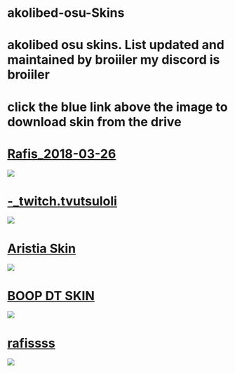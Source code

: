 # akolibed-osu-Skins
# akolibed osu skins. List updated and maintained by broiiler my discord is broiiler

# click the blue link above the image to download skin from the drive

# [Rafis_2018-03-26](https://drive.google.com/file/d/1ST0OxDOdIZ9SuVHnjNbLU8jh97LqEBlK/view)
![](https://i.imgur.com/YbeaeuK.png)

# [-_twitch.tvutsuloli](https://drive.google.com/file/d/1FXrJbtQSmS_VPeMjyBBHGoz1MEmrO8cF/view)
![](https://i.imgur.com/IHBCFOe.png)

# [Aristia Skin](https://drive.google.com/file/d/1SzsHmCWDoKJA3NotbWrgWuPB62c_Cugp/view)
![](https://i.imgur.com/RafywxQ.png)

# [BOOP DT SKIN](https://drive.google.com/file/d/1y8vflgNlcdMbVeRDQYVVXM7F6CDbjYrr/view)
![](https://i.imgur.com/qZsOsZ4.png)

# [rafissss](https://drive.google.com/file/d/1fF1qh-1XcvuE7zrYstaNDU36WfUIwXJ8/view)
![](https://i.imgur.com/KJbkhml.png)
